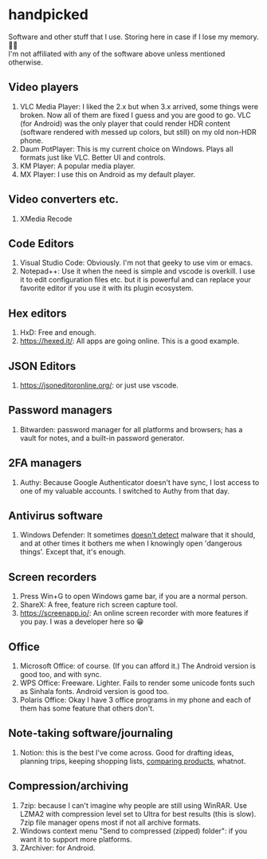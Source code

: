 # handpicked

Software and other stuff that I use. Storing here in case if I lose my memory. 🤷‍♂️  
I'm not affiliated with any of the software above unless mentioned otherwise.

## Video players

1. VLC Media Player: I liked the 2.x but when 3.x arrived, some things were broken. Now all of them are fixed I guess and you are good to go. VLC (for Android) was the only player that could render HDR content (software rendered with messed up colors, but still) on my old non-HDR phone.
2. Daum PotPlayer: This is my current choice on Windows. Plays all formats just like VLC. Better UI and controls.
3. KM Player: A popular media player.
4. MX Player: I use this on Android as my default player.

## Video converters etc.

1. XMedia Recode

## Code Editors

1. Visual Studio Code: Obviously. I'm not that geeky to use vim or emacs.
2. Notepad++: Use it when the need is simple and vscode is overkill. I use it to edit configuration files etc. but it is powerful and can replace your favorite editor if you use it with its plugin ecosystem.

## Hex editors

1. HxD: Free and enough.
2. https://hexed.it/: All apps are going online. This is a good example.

## JSON Editors

1. https://jsoneditoronline.org/: or just use vscode.

## Password managers

1. Bitwarden: password manager for all platforms and browsers; has a vault for notes, and a built-in password generator.

## 2FA managers

1. Authy: Because Google Authenticator doesn't have sync, I lost access to one of my valuable accounts. I switched to Authy from that day.

## Antivirus software

1. Windows Defender: It sometimes [doesn't detect](https://twitter.com/hexmint/status/1370578440898846723) malware that it should, and at other times it bothers me when I knowingly open 'dangerous things'. Except that, it's enough.

## Screen recorders

1. Press Win+G to open Windows game bar, if you are a normal person.
2. ShareX: A free, feature rich screen capture tool.
3. https://screenapp.io/: An online screen recorder with more features if you pay. I was a developer here so 😁

## Office

1. Microsoft Office: of course. (If you can afford it.) The Android version is good too, and with sync.
2. WPS Office: Freeware. Lighter. Fails to render some unicode fonts such as Sinhala fonts. Android version is good too.
3. Polaris Office: Okay I have 3 office programs in my phone and each of them has some feature that others don't.

## Note-taking software/journaling

1. Notion: this is the best I've come across. Good for drafting ideas, planning trips, keeping shopping lists, [comparing products](https://twitter.com/hexmint/status/1355204683791429634), whatnot.

## Compression/archiving

1. 7zip: because I can't imagine why people are still using WinRAR. Use LZMA2 with compression level set to Ultra for best results (this is slow). 7zip file manager opens most if not all archive formats.
2. Windows context menu "Send to compressed (zipped) folder": if you want it to support more platforms.
3. ZArchiver: for Android.
